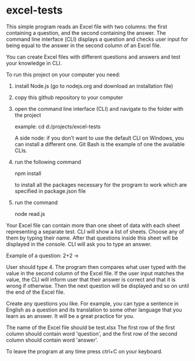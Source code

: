 # excel-tests

This simple program reads an Excel file with two columns: the first containing a question, and the second containing the answer. The command line interface (СLI) displays a question and checks user input for being equal to the answer in the second column of an Excel file.

You can create Excel files with different questions and answers and test your knowledge in CLI.

To run this project on your computer you need:

1. install Node.js (go to nodejs.org and download an installation file)
2. copy this github repository to your computer
3. open the command line interface (CLI) and navigate to the folder with the project

   example: cd d:/projects/excel-tests

   A side node: if you don't want to use the default CLI on Windows, you can install a different one. Git Bash is the example of one the available CLIs.

4. run the following command

   npm install

   to install all the packages necessary for the program to work whiсh are specified in package.json file

5. run the command

   node read.js

Your Excel file can contain more than one sheet of data with each sheet representing a separate test.
CLI will show a list of sheets. Choose any of them by typing their name. After that questions inside this sheet will be displayed in the console.
CLI will ask you to type an answer.

Example of a question:
2+2 ->

User should type 4. The program then compares what user typed with the value in the second column of the Excel file. If the user input matches the value, the CLI will inform user that their answer is correct and that it is wrong if otherwise. Then the next question will be displayed and so on until the end of the Excel file.

Create any questions you like. For example, you can type a sentence in English as a question and its translation to some other language that you learn as an answer. It will be a great practice for you.

The name of the Excel file should be test.xlsx
The first row of the first column should contain word 'question', and the first row of the second column should contain word 'answer'.

To leave the program at any time press ctrl+C on your keyboard.
